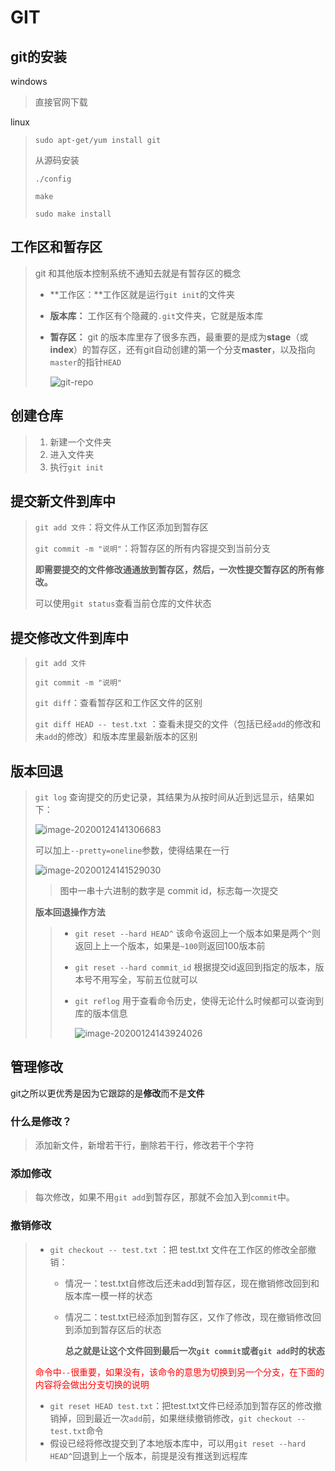 # GIT

## git的安装

windows

> 直接官网下载

linux

> ```shell
> sudo apt-get/yum install git
> ```
>
> 从源码安装
>
> `./config`
>
> `make`
>
> `sudo make install`

## 工作区和暂存区

> git 和其他版本控制系统不通知去就是有暂存区的概念
>
> + **工作区：**工作区就是运行`git init`的文件夹
>
> + **版本库：** 工作区有个隐藏的`.git`文件夹，它就是版本库
>
> + **暂存区：** git  的版本库里存了很多东西，最重要的是成为**stage**（或**index**）的暂存区，还有git自动创建的第一个分支**master**，以及指向`master`的指针`HEAD`
>
>   ![git-repo](https://www.liaoxuefeng.com/files/attachments/919020037470528/0)
>
> 

## 创建仓库

> 1. 新建一个文件夹
> 2. 进入文件夹
> 3. 执行`git init`

## 提交新文件到库中

> `git add 文件`：将文件从工作区添加到暂存区
>
> `git commit -m "说明"`：将暂存区的所有内容提交到当前分支
>
> **即需要提交的文件修改通通放到暂存区，然后，一次性提交暂存区的所有修改。**
>
> 可以使用`git status`查看当前仓库的文件状态

## 提交修改文件到库中

> `git add 文件`
>
> `git commit -m "说明"`
>
> `git diff`：查看暂存区和工作区文件的区别
>
> `git diff HEAD -- test.txt` ：查看未提交的文件（包括已经`add`的修改和未`add`的修改）和版本库里最新版本的区别 

## 版本回退

> `git log` 查询提交的历史记录，其结果为从按时间从近到远显示，结果如下：
>
> ![image-20200124141306683](C:\Users\14402\AppData\Roaming\Typora\typora-user-images\image-20200124141306683.png)
>
> 可以加上`--pretty=oneline`参数，使得结果在一行
>
> ![image-20200124141529030](C:\Users\14402\AppData\Roaming\Typora\typora-user-images\image-20200124141529030.png)
>
> > 图中一串十六进制的数字是 commit id，标志每一次提交
>
> **版本回退操作方法**
>
> > + `git reset --hard HEAD^` 该命令返回上一个版本如果是两个`^`则返回上上一个版本，如果是`~100`则返回100版本前
> >
> > + `git reset --hard commit_id` 根据提交id返回到指定的版本，版本号不用写全，写前五位就可以
> >
> > + `git reflog` 用于查看命令历史，使得无论什么时候都可以查询到库的版本信息
> >
> >   ![image-20200124143924026](C:\Users\14402\AppData\Roaming\Typora\typora-user-images\image-20200124143924026.png)

## 管理修改

git之所以更优秀是因为它跟踪的是**修改**而不是**文件**

### 什么是修改？

> 添加新文件，新增若干行，删除若干行，修改若干个字符

### 添加修改

> 每次修改，如果不用`git add`到暂存区，那就不会加入到`commit`中。

### 撤销修改

> + `git checkout -- test.txt` ：把 test.txt 文件在工作区的修改全部撤销：
>
>   + 情况一：test.txt自修改后还未add到暂存区，现在撤销修改回到和版本库一模一样的状态
>
>   + 情况二：test.txt已经添加到暂存区，又作了修改，现在撤销修改回到添加到暂存区后的状态
>
>     **总之就是让这个文件回到最后一次`git commit`或者`git add`时的状态**
>
> <font style="color:red">命令中`--`很重要，如果没有，该命令的意思为切换到另一个分支，在下面的内容将会做出分支切换的说明</font>
>
> + `git reset HEAD test.txt`：把test.txt文件已经添加到暂存区的修改撤销掉，回到最近一次`add`前，如果继续撤销修改，`git checkout -- test.txt`命令
> + 假设已经将修改提交到了本地版本库中，可以用`git reset --hard HEAD^`回退到上一个版本，前提是没有推送到远程库

